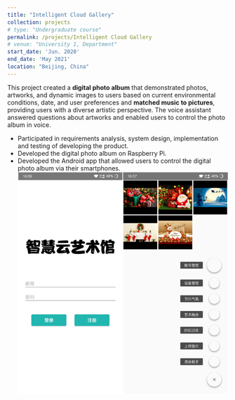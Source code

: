 ```yaml
---
title: "Intelligent Cloud Gallery"
collection: projects
# type: "Undergraduate course"
permalink: /projects/Intelligent Cloud Gallery
# venue: "University 1, Department"
start_date: 'Jun. 2020'
end_date: 'May 2021'
location: "Beijing, China"
---
```


This project created a **digital photo album** that demonstrated photos, artworks, and dynamic images to users based on current environmental conditions, date, and user preferences and **matched music to pictures**, providing users with a diverse artistic perspective. The voice assistant answered questions about artworks and enabled users to control the photo album in voice.

* Participated in requirements analysis, system design, implementation and testing of developing the product.
* Developed the digital photo album on Raspberry Pi.
* Developed the Android app that allowed users to control the digital photo album via their smartphones.
![Andoird APP of Intelligent Cloud Gallery](../assets/projects/android.png)